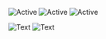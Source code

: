 ![Active](https://img.shields.io/badge/Langages-Python%20%2F%20C%23-yellow) ![Active](https://img.shields.io/badge/Experience-Beginner-orange) ![Active](https://img.shields.io/badge/%F0%9F%8C%8C-Fran%C3%A7ais%20%2F%20English%20%2F%20Nederlands%20-red)

![Text](https://media.discordapp.net/attachments/656474352560111636/746381603537944606/Doctors_silhouette_banner_B.jpg)
![Text](https://cdn.discordapp.com/attachments/656474352560111636/746479078726565948/ezgif-7-f40d9e0fb042.jpg)
